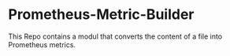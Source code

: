 # Prometheus-Metric-Builder
This Repo contains a modul that converts the content of a file into Prometheus metrics. 

